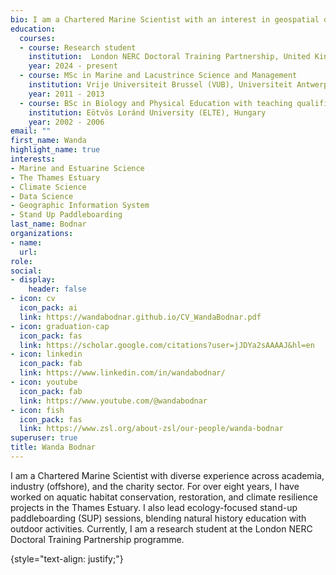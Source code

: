 ```yaml
---
bio: I am a Chartered Marine Scientist with an interest in geospatial data science.
education:
  courses:
  - course: Research student
    institution:  London NERC Doctoral Training Partnership, United Kingdom
    year: 2024 - present
  - course: MSc in Marine and Lacustrince Science and Management
    institution: Vrije Universiteit Brussel (VUB), Universiteit Antwerpen (UA), Universiteit Gent (UGent), Belgium
    year: 2011 - 2013
  - course: BSc in Biology and Physical Education with teaching qualification
    institution: Eötvös Loránd University (ELTE), Hungary
    year: 2002 - 2006
email: ""
first_name: Wanda
highlight_name: true
interests:
- Marine and Estuarine Science
- The Thames Estuary
- Climate Science
- Data Science
- Geographic Information System
- Stand Up Paddleboarding
last_name: Bodnar
organizations:
- name: 
  url: 
role: 
social:
- display:
    header: false
- icon: cv
  icon_pack: ai
  link: https://wandabodnar.github.io/CV_WandaBodnar.pdf
- icon: graduation-cap
  icon_pack: fas
  link: https://scholar.google.com/citations?user=jJDYa2sAAAAJ&hl=en
- icon: linkedin
  icon_pack: fab
  link: https://www.linkedin.com/in/wandabodnar/
- icon: youtube
  icon_pack: fab
  link: https://www.youtube.com/@wandabodnar
- icon: fish
  icon_pack: fas
  link: https://www.zsl.org/about-zsl/our-people/wanda-bodnar
superuser: true
title: Wanda Bodnar
---
```


I am a Chartered Marine Scientist with diverse experience across academia, industry (offshore), and the charity sector. For over eight years, I have worked on aquatic habitat conservation, restoration, and climate resilience projects in the Thames Estuary. I also lead ecology-focused stand-up paddleboarding (SUP) sessions, blending natural history education with outdoor activities. Currently, I am a research student at the London NERC Doctoral Training Partnership programme.

{style="text-align: justify;"}
